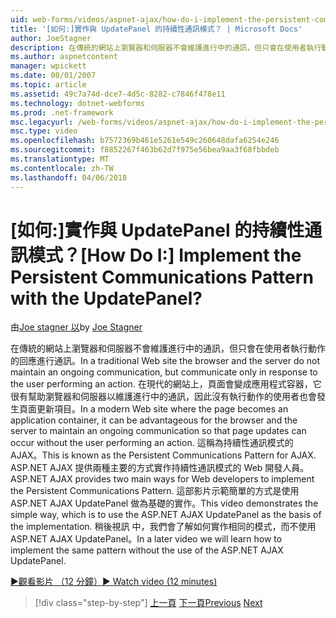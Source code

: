 ```yaml
---
uid: web-forms/videos/aspnet-ajax/how-do-i-implement-the-persistent-communications-pattern-with-the-updatepanel
title: '[如何:]實作與 UpdatePanel 的持續性通訊模式？ | Microsoft Docs'
author: JoeStagner
description: 在傳統的網站上瀏覽器和伺服器不會維護進行中的通訊，但只會在使用者執行動作的回應通訊...
ms.author: aspnetcontent
manager: wpickett
ms.date: 08/01/2007
ms.topic: article
ms.assetid: 49c7a74d-dce7-4d5c-8282-c7846f478e11
ms.technology: dotnet-webforms
ms.prod: .net-framework
msc.legacyurl: /web-forms/videos/aspnet-ajax/how-do-i-implement-the-persistent-communications-pattern-with-the-updatepanel
msc.type: video
ms.openlocfilehash: b7572369b461e5261e549c260648dafa6254e246
ms.sourcegitcommit: f8852267f463b62d7f975e56bea9aa3f68fbbdeb
ms.translationtype: MT
ms.contentlocale: zh-TW
ms.lasthandoff: 04/06/2018
---
```

<a name="how-do-i-implement-the-persistent-communications-pattern-with-the-updatepanel"></a><span data-ttu-id="7c8ba-104">[如何:]實作與 UpdatePanel 的持續性通訊模式？</span><span class="sxs-lookup"><span data-stu-id="7c8ba-104">[How Do I:] Implement the Persistent Communications Pattern with the UpdatePanel?</span></span>
====================
<span data-ttu-id="7c8ba-105">由[Joe stagner 以](https://github.com/JoeStagner)</span><span class="sxs-lookup"><span data-stu-id="7c8ba-105">by [Joe Stagner](https://github.com/JoeStagner)</span></span>

<span data-ttu-id="7c8ba-106">在傳統的網站上瀏覽器和伺服器不會維護進行中的通訊，但只會在使用者執行動作的回應進行通訊。</span><span class="sxs-lookup"><span data-stu-id="7c8ba-106">In a traditional Web site the browser and the server do not maintain an ongoing communication, but communicate only in response to the user performing an action.</span></span> <span data-ttu-id="7c8ba-107">在現代的網站上，頁面會變成應用程式容器，它很有幫助瀏覽器和伺服器以維護進行中的通訊，因此沒有執行動作的使用者也會發生頁面更新項目。</span><span class="sxs-lookup"><span data-stu-id="7c8ba-107">In a modern Web site where the page becomes an application container, it can be advantageous for the browser and the server to maintain an ongoing communication so that page updates can occur without the user performing an action.</span></span> <span data-ttu-id="7c8ba-108">這稱為持續性通訊模式的 AJAX。</span><span class="sxs-lookup"><span data-stu-id="7c8ba-108">This is known as the Persistent Communications Pattern for AJAX.</span></span> <span data-ttu-id="7c8ba-109">ASP.NET AJAX 提供兩種主要的方式實作持續性通訊模式的 Web 開發人員。</span><span class="sxs-lookup"><span data-stu-id="7c8ba-109">ASP.NET AJAX provides two main ways for Web developers to implement the Persistent Communications Pattern.</span></span> <span data-ttu-id="7c8ba-110">這部影片示範簡單的方式是使用 ASP.NET AJAX UpdatePanel 做為基礎的實作。</span><span class="sxs-lookup"><span data-stu-id="7c8ba-110">This video demonstrates the simple way, which is to use the ASP.NET AJAX UpdatePanel as the basis of the implementation.</span></span> <span data-ttu-id="7c8ba-111">稍後視訊 中，我們會了解如何實作相同的模式，而不使用 ASP.NET AJAX UpdatePanel。</span><span class="sxs-lookup"><span data-stu-id="7c8ba-111">In a later video we will learn how to implement the same pattern without the use of the ASP.NET AJAX UpdatePanel.</span></span>

[<span data-ttu-id="7c8ba-112">&#9654;觀看影片 （12 分鐘）</span><span class="sxs-lookup"><span data-stu-id="7c8ba-112">&#9654; Watch video (12 minutes)</span></span>](https://channel9.msdn.com/Blogs/ASP-NET-Site-Videos/how-do-i-implement-the-persistent-communications-pattern-with-the-updatepanel)

> [!div class="step-by-step"]
> <span data-ttu-id="7c8ba-113">[上一頁](how-do-i-use-the-conditional-updatemode-of-the-updatepanel.md)
> [下一頁](how-do-i-localize-an-aspnet-ajax-application.md)</span><span class="sxs-lookup"><span data-stu-id="7c8ba-113">[Previous](how-do-i-use-the-conditional-updatemode-of-the-updatepanel.md)
[Next](how-do-i-localize-an-aspnet-ajax-application.md)</span></span>
